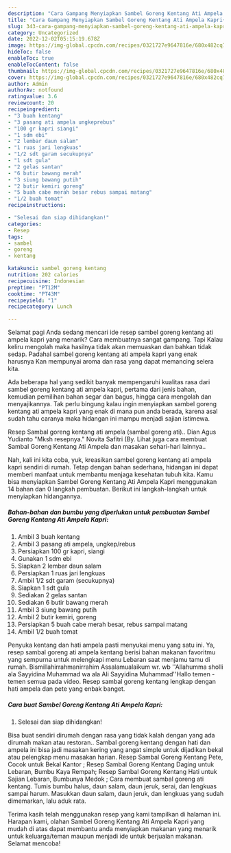 ```yaml
---
description: "Cara Gampang Menyiapkan Sambel Goreng Kentang Ati Ampela Kapri{ yang Bikin Ngiler,  Menu Buat lebaran"
title: "Cara Gampang Menyiapkan Sambel Goreng Kentang Ati Ampela Kapri{ yang Bikin Ngiler,  Menu Buat lebaran"
slug: 343-cara-gampang-menyiapkan-sambel-goreng-kentang-ati-ampela-kapri-yang-bikin-ngiler-menu-buat-lebaran
category: Uncategorized
date: 2022-12-02T05:15:19.678Z
image: https://img-global.cpcdn.com/recipes/0321727e9647816e/680x482cq70/sambel-goreng-kentang-ati-ampela-kapri-foto-resep-utama.jpg
hideToc: false
enableToc: true
enableTocContent: false
thumbnail: https://img-global.cpcdn.com/recipes/0321727e9647816e/680x482cq70/sambel-goreng-kentang-ati-ampela-kapri-foto-resep-utama.jpg
cover: https://img-global.cpcdn.com/recipes/0321727e9647816e/680x482cq70/sambel-goreng-kentang-ati-ampela-kapri-foto-resep-utama.jpg
author: Admin
authorAv: notfound
ratingvalue: 3.6
reviewcount: 20
recipeingredient:
- "3 buah kentang"
- "3 pasang ati ampela ungkeprebus"
- "100 gr kapri siangi"
- "1 sdm ebi"
- "2 lembar daun salam"
- "1 ruas jari lengkuas"
- "1/2 sdt garam secukupnya"
- "1 sdt gula"
- "2 gelas santan"
- "6 butir bawang merah"
- "3 siung bawang putih"
- "2 butir kemiri goreng"
- "5 buah cabe merah besar rebus sampai matang"
- "1/2 buah tomat"
recipeinstructions:

- "Selesai dan siap dihidangkan!"
categories:
- Resep
tags:
- sambel
- goreng
- kentang

katakunci: sambel goreng kentang 
nutrition: 202 calories
recipecuisine: Indonesian
preptime: "PT12M"
cooktime: "PT43M"
recipeyield: "1"
recipecategory: Lunch

---
```



Selamat pagi Anda sedang mencari ide resep sambel goreng kentang ati ampela kapri yang menarik? Cara membuatnya sangat gampang. Tapi Kalau keliru mengolah maka hasilnya tidak akan memuaskan dan bahkan tidak sedap. Padahal sambel goreng kentang ati ampela kapri yang enak harusnya Kan mempunyai aroma dan rasa yang dapat memancing selera kita.


Ada beberapa hal yang sedikit banyak mempengaruhi kualitas rasa dari sambel goreng kentang ati ampela kapri, pertama dari jenis bahan, kemudian pemilihan bahan segar dan bagus, hingga cara mengolah dan menyajikannya. Tak perlu bingung kalau ingin menyiapkan sambel goreng kentang ati ampela kapri yang enak di mana pun anda berada, karena asal sudah tahu caranya maka hidangan ini mampu menjadi sajian istimewa.

Resep Sambal goreng kentang ati ampela (sambal goreng ati).. Dian Agus Yudianto &#34;Mksh resepnya.&#34; Novita Safitri (By. Lihat juga cara membuat Sambal Goreng Kentang Ati Ampela dan masakan sehari-hari lainnya..


Nah, kali ini kita coba, yuk, kreasikan sambel goreng kentang ati ampela kapri sendiri di rumah. Tetap dengan bahan sederhana, hidangan ini dapat memberi manfaat untuk membantu menjaga kesehatan tubuh kita. Kamu bisa menyiapkan Sambel Goreng Kentang Ati Ampela Kapri menggunakan 14 bahan dan 0 langkah pembuatan. Berikut ini langkah-langkah untuk menyiapkan hidangannya.

<!--inarticleads1-->

##### Bahan-bahan dan bumbu yang diperlukan untuk pembuatan Sambel Goreng Kentang Ati Ampela Kapri:

1. Ambil 3 buah kentang
1. Ambil 3 pasang ati ampela, ungkep/rebus
1. Persiapkan 100 gr kapri, siangi
1. Gunakan 1 sdm ebi
1. Siapkan 2 lembar daun salam
1. Persiapkan 1 ruas jari lengkuas
1. Ambil 1/2 sdt garam (secukupnya)
1. Siapkan 1 sdt gula
1. Sediakan 2 gelas santan
1. Sediakan 6 butir bawang merah
1. Ambil 3 siung bawang putih
1. Ambil 2 butir kemiri, goreng
1. Persiapkan 5 buah cabe merah besar, rebus sampai matang
1. Ambil 1/2 buah tomat


Penyuka kentang dan hati ampela pasti menyukai menu yang satu ini. Ya, resep sambal goreng ati ampela kentang berisi bahan makanan favoritmu yang sempurna untuk melengkapi menu Lebaran saat menjamu tamu di rumah. Bismillahirrahmanirrahim Assalamualaikum wr. wb &#39;&#39;Allahumma sholli ala Sayyidina Muhammad wa ala Ali Sayyidina Muhammad&#39;&#39;Hallo temen - temen semua pada video. Resep sambal goreng kentang lengkap dengan hati ampela dan pete yang enbak banget. 

<!--inarticleads2-->

##### Cara buat Sambel Goreng Kentang Ati Ampela Kapri:


1. Selesai dan siap dihidangkan!

Bisa buat sendiri dirumah dengan rasa yang tidak kalah dengan yang ada dirumah makan atau restoran.. Sambal goreng kentang dengan hati dan ampela ini bisa jadi masakan kering yang angat simple untuk dijadikan bekal atau pelengkap menu masakan harian. Resep Sambal Goreng Kentang Pete, Cocok untuk Bekal Kantor ; Resep Sambal Goreng Kentang Daging untuk Lebaran, Bumbu Kaya Rempah; Resep Sambal Goreng Kentang Hati untuk Sajian Lebaran, Bumbunya Medok ; Cara membuat sambal goreng ati kentang. Tumis bumbu halus, daun salam, daun jeruk, serai, dan lengkuas sampai harum. Masukkan daun salam, daun jeruk, dan lengkuas yang sudah dimemarkan, lalu aduk rata. 

Terima kasih telah menggunakan resep yang kami tampilkan di halaman ini. Harapan kami, olahan Sambel Goreng Kentang Ati Ampela Kapri yang mudah di atas dapat membantu anda menyiapkan makanan yang menarik untuk keluarga/teman maupun menjadi ide untuk berjualan makanan. Selamat mencoba!
